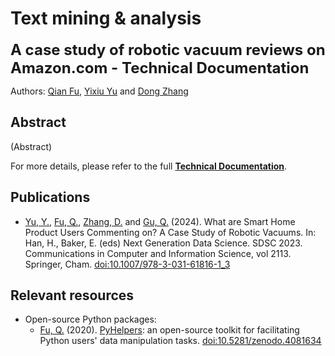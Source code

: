 Text mining & analysis
======================

<font size="5">**A case study of robotic vacuum reviews on Amazon.com - Technical Documentation**</font>

Authors: [Qian Fu](https://research.birmingham.ac.uk/en/persons/qian-fu), [Yixiu Yu](https://www.bsu.edu/academics/collegesanddepartments/isom/about-us/faculty-and-staff/ashley-yu) and [Dong Zhang](http://faculty.dlut.edu.cn/zhangdong)


## Abstract

(Abstract)


For more details, please refer to the full [**Technical Documentation**](https://github.com/mikeqfu/smart-home-product-reviews-analysis/blob/master/docs/build/latex/smart_home_product_reviews_analysis.pdf).


## Publications

- [Yu, Y.](https://www.bsu.edu/academics/collegesanddepartments/isom/about-us/faculty-and-staff/ashley-yu), [Fu, Q.](https://research.birmingham.ac.uk/en/persons/qian-fu), [Zhang, D.](http://faculty.dlut.edu.cn/zhangdong) and [Gu, Q.](https://www.bsu.edu/academics/collegesanddepartments/isom/about-us/faculty-and-staff/guqiannong) (2024). What are Smart Home Product Users Commenting on? A Case Study of Robotic Vacuums. In: Han, H., Baker, E. (eds) Next Generation Data Science. SDSC 2023. Communications in Computer and Information Science, vol 2113. Springer, Cham. [doi:10.1007/978-3-031-61816-1_3](https://doi.org/10.1007/978-3-031-61816-1_3)


## Relevant resources

- Open-source Python packages: 
  - [Fu, Q.](https://research.birmingham.ac.uk/en/persons/qian-fu) (2020). [PyHelpers](https://pypi.org/project/pyhelpers/): an open-source toolkit for facilitating Python users' data manipulation tasks. [doi:10.5281/zenodo.4081634](https://doi.org/10.5281/zenodo.4017438)
